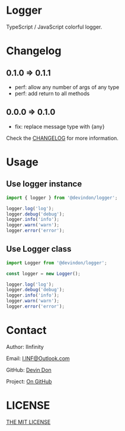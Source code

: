 # Logger

TypeScript / JavaScript colorful logger.

# Changelog

## 0.1.0 => 0.1.1

- perf: allow any number of args of any type
- perf: add return to all methods

## 0.0.0 => 0.1.0

- fix: replace message type with {any}

Check the [CHANGELOG](https://github.com/DevinDon/logger/blob/master/docs/CHANGELOG.md) for more information.

# Usage

## Use logger instance

```typescript
import { logger } from '@devindon/logger';

logger.log('log');
logger.debug('debug');
logger.info('info');
logger.warn('warn');
logger.error('error');
```

## Use Logger class

```typescript
import Logger from '@devindon/logger';

const logger = new Logger();

logger.log('log');
logger.debug('debug');
logger.info('info');
logger.warn('warn');
logger.error('error');
```

# Contact

Author: IInfinity

Email: [I.INF@Outlook.com](mailto:I.INF@Outlook.com)

GitHub: [Devin Don](https://github.com/DevinDon)

Project: [On GitHub](https://github.com/DevinDon/logger)

# LICENSE

[THE MIT LICENSE](LICENSE)
